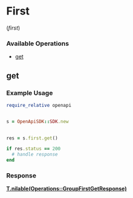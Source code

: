 # First
(*first*)

### Available Operations

* [get](#get)

## get

### Example Usage

```ruby
require_relative openapi


s = OpenApiSDK::SDK.new

    
res = s.first.get()

if res.status == 200
  # handle response
end

```


### Response

**[T.nilable(Operations::GroupFirstGetResponse)](../../models/operations/groupfirstgetresponse.md)**

